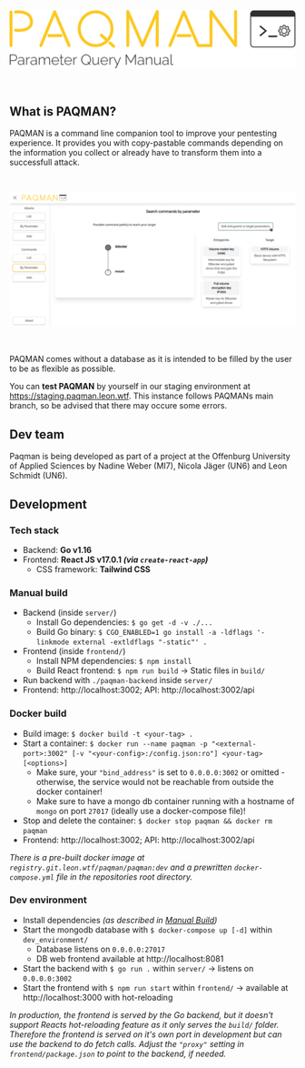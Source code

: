 ![PAQMAN Logo](assets/logo_full.svg)

<br/>

## What is PAQMAN?
PAQMAN is a command line companion tool to improve your pentesting experience. 
It provides you with copy-pastable commands depending on the information you collect or already have to transform them into a successfull attack.

<br/>

![PAQMAN by-parameter search example](assets/by-parameter_search_example.png)

<br/>

PAQMAN comes without a database as it is intended to be filled by the user to be as flexible as possible.

You can **test PAQMAN** by yourself in our staging environment at https://staging.paqman.leon.wtf. This instance follows PAQMANs main branch, so be advised that there may occure some errors.

## Dev team
Paqman is being developed as part of a project at the Offenburg University of Applied Sciences by Nadine Weber (MI7), Nicola Jäger (UN6) and Leon Schmidt (UN6).

## Development

### Tech stack
- Backend: **Go v1.16**
- Frontend: **React JS v17.0.1 _(via `create-react-app`)_**
    - CSS framework: **Tailwind CSS**

### Manual build
- Backend (inside `server/`)
    - Install Go dependencies: `$ go get -d -v ./...`
    - Build Go binary: `$ CGO_ENABLED=1 go install -a -ldflags '-linkmode external -extldflags "-static"' .`
- Frontend (inside `frontend/`)
    - Install NPM dependencies: `$ npm install`
    - Build React frontend: `$ npm run build` &rarr; Static files in `build/`
- Run backend with `./paqman-backend` inside `server/`
- Frontend: http://localhost:3002; API: http://localhost:3002/api

### Docker build
- Build image: `$ docker build -t <your-tag> .`
- Start a container: `$ docker run --name paqman -p "<external-port>:3002" [-v "<your-config>:/config.json:ro"] <your-tag> [<options>]`
    - Make sure, your `"bind_address"` is set to `0.0.0.0:3002` or omitted - otherwise, the service would not be reachable from outside the docker container!
    - Make sure to have a mongo db container running with a hostname of `mongo` on port `27017` (ideally use a docker-compose file)!
- Stop and delete the container: `$ docker stop paqman && docker rm paqman`
- Frontend: http://localhost:3002; API: http://localhost:3002/api

_There is a pre-built docker image at `registry.git.leon.wtf/paqman/paqman:dev` and a prewritten `docker-compose.yml` file in the repositories root directory._

### Dev environment
- Install dependencies _(as described in [Manual Build](#manual-build))_
- Start the mongodb database with `$ docker-compose up [-d]` within `dev_environment/`
    - Database listens on `0.0.0.0:27017`
    - DB web frontend available at http://localhost:8081
- Start the backend with `$ go run .` within `server/` &rarr; listens on `0.0.0.0:3002`
- Start the frontend with `$ npm run start` within `frontend/` &rarr; available at http://localhost:3000 with hot-reloading

_In production, the frontend is served by the Go backend, but it doesn't support Reacts hot-reloading feature as it only serves the `build/` folder. Therefore the frontend is served on it's own port in development but can use the backend to do fetch calls. Adjust the `"proxy"` setting in `frontend/package.json` to point to the backend, if needed._

